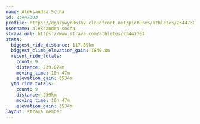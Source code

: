 ```yaml
---
name: Aleksandra Socha
id: 23447303
profile: https://dgalywyr863hv.cloudfront.net/pictures/athletes/23447303/14745546/4/large.jpg
username: aleksandra-socha
strava_url: https://www.strava.com/athletes/23447303
stats:
  biggest_ride_distance: 117.89km
  biggest_climb_elevation_gain: 1840.8m
  recent_ride_totals:
    count: 9
    distance: 239.07km
    moving_time: 10h 47m
    elevation_gain: 3534m
  ytd_ride_totals:
    count: 9
    distance: 239km
    moving_time: 10h 47m
    elevation_gain: 3534m
layout: strava_member
--- 
```

